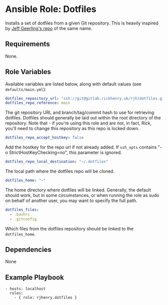 # Ansible Role: Dotfiles

Installs a set of dotfiles from a given Git repository. This is heavily
inspired by [Jeff Geerling's repo](https://github.com/geerlingguy/dotfiles) of
the same name.

## Requirements

None.

## Role Variables

Available variables are listed below, along with default values (see `defaults/main.yml`):
```yaml
dotfiles_repository_url: "ssh://git@gitlab.rickhenry.uk/rjh/dotfiles.git"
dotfiles_repo_reference: main
```

The git repository URL and branch/tag/commit hash to use for retrieving
dotfiles. Dotfiles should generally be laid out within the root directory of
the repository. Note that - if you're using this role and are not, in fact,
Rick, you'll need to change this repository as this repo is locked down.

```yaml
dotfiles_repo_accept_hostkey: false
```

Add the hostkey for the repo url if not already added. If `ssh_opts` contains "-o
StrictHostKeyChecking=no", this parameter is ignored.

```yaml
dotfiles_repo_local_destination: "~/.dotfiles"
```

The local path where the dotfiles repo will be cloned.

```yaml
dotfiles_home: "~"
```

The home directory where dotfiles will be linked. Generally, the default should
work, but in some circumstances, or when running the role as sudo on behalf of
another user, you may want to specify the full path.

```yaml
dotfiles_files:
  - .bashrc
  - .gitconfig
```

Which files from the dotfiles repository should be linked to the `dotfiles_home`.

## Dependencies

None

## Example Playbook

    - hosts: localhost
      roles:
        - { role: rjhenry.dotfiles }
